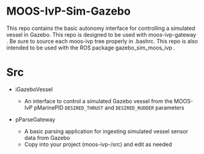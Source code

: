 # MOOS-IvP-Sim-Gazebo

This repo contains the basic autonomy interface for controlling a simulated vessel in Gazebo. This repo is designed to be used with moos-ivp-gateway <link>. Be sure to source each moos-ivp tree properly in .bashrc. This repo is also intended to be used with the ROS package gazebo_sim_moos_ivp <link>. 

# Src
  * iGazeboVessel
    * An interface to control a simulated Gazebo vessel from the MOOS-IvP pMarinePID `DESIRED_THRUST` and `DESIRED_RUDDER` parameters

  * pParseGateway
    * A basic parsing application for ingesting simulated vessel sensor data from Gazebo
    * Copy into your project (moos-ivp-<project>/src) and edit as needed
